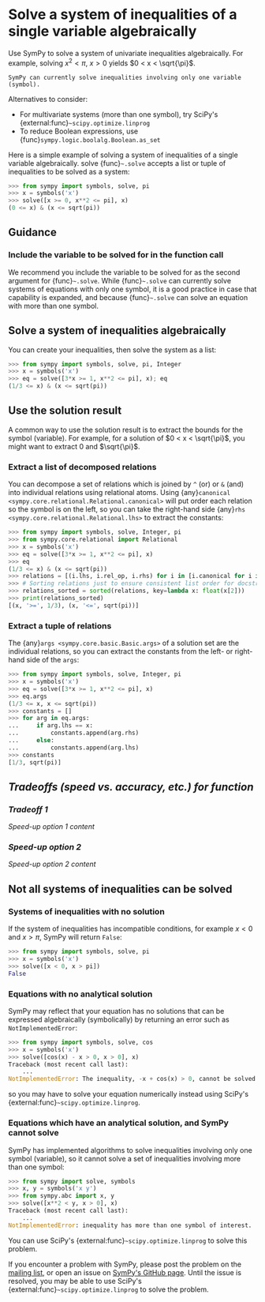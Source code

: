 # Solve a system of inequalities of a single variable algebraically

Use SymPy to solve a system of univariate inequalities algebraically. For
example, solving $x^2 < \pi$, $x > 0$ yields $0 < x < \sqrt{\pi}$.

```{note}
SymPy can currently solve inequalities involving only one variable (symbol).
```

Alternatives to consider:
- For multivariate systems (more than one symbol), try SciPy's {external:func}`~scipy.optimize.linprog`
- To reduce Boolean expressions, use {func}`sympy.logic.boolalg.Boolean.as_set`

Here is a simple example of solving a system of inequalities of a single
variable algebraically. solve {func}`~.solve` accepts a list or tuple of
inequalities to be solved as a system:

```py
>>> from sympy import symbols, solve, pi
>>> x = symbols('x')
>>> solve([x >= 0, x**2 <= pi], x)
(0 <= x) & (x <= sqrt(pi))
```

## Guidance

### Include the variable to be solved for in the function call

We recommend you include the variable to be solved for as the second argument
for {func}`~.solve`. While {func}`~.solve` can currently solve systems of
equations with only one symbol, it is a good practice in case that capability is
expanded, and because {func}`~.solve` can solve an equation with more than one
symbol.

## Solve a system of inequalities algebraically

You can create your inequalities, then solve the system as a list:

```py
>>> from sympy import symbols, solve, pi, Integer
>>> x = symbols('x')
>>> eq = solve([3*x >= 1, x**2 <= pi], x); eq
(1/3 <= x) & (x <= sqrt(pi))
```

## Use the solution result

A common way to use the solution result is to extract the bounds for the symbol
(variable). For example, for a solution of $0 < x < \sqrt{\pi}$, you might want
to extract $0$ and $\sqrt{\pi}$.

### Extract a list of decomposed relations

You can decompose a set of relations which is joined by `^` (or) or `&` (and)
into individual relations using relational atoms. Using {any}`canonical
<sympy.core.relational.Relational.canonical>` will put order each relation so
the symbol is on the left, so you can take the right-hand side {any}`rhs
<sympy.core.relational.Relational.lhs>` to extract the constants:

```py
>>> from sympy import symbols, solve, Integer, pi
>>> from sympy.core.relational import Relational
>>> x = symbols('x')
>>> eq = solve([3*x >= 1, x**2 <= pi], x)
>>> eq
(1/3 <= x) & (x <= sqrt(pi))
>>> relations = [(i.lhs, i.rel_op, i.rhs) for i in [i.canonical for i in eq.atoms(Relational)]]
>>> # Sorting relations just to ensure consistent list order for docstring testing
>>> relations_sorted = sorted(relations, key=lambda x: float(x[2]))
>>> print(relations_sorted)
[(x, '>=', 1/3), (x, '<=', sqrt(pi))]
```

### Extract a tuple of relations

The {any}`args <sympy.core.basic.Basic.args>` of a solution set are the
individual relations, so you can extract the constants from the left- or
right-hand side of the `args`:

```py
>>> from sympy import symbols, solve, Integer, pi
>>> x = symbols('x')
>>> eq = solve([3*x >= 1, x**2 <= pi], x)
>>> eq.args
(1/3 <= x, x <= sqrt(pi))
>>> constants = []
>>> for arg in eq.args:
...     if arg.lhs == x:
...         constants.append(arg.rhs)
...     else:
...         constants.append(arg.lhs)
>>> constants
[1/3, sqrt(pi)]
```

## *Tradeoffs (speed vs. accuracy, etc.) for function*

### *Tradeoff 1*

*Speed-up option 1 content*

### *Speed-up option 2*

*Speed-up option 2 content*

## Not all systems of inequalities can be solved

### Systems of inequalities with no solution

If the system of inequalities has incompatible conditions, for example $x < 0$
and $x > \pi$, SymPy will return `False`:

```py
>>> from sympy import symbols, solve, pi
>>> x = symbols('x')
>>> solve([x < 0, x > pi])
False
```

### Equations with no analytical solution

SymPy may reflect that your equation has no solutions that can be expressed
algebraically (symbolically) by returning an error such as
`NotImplementedError`:

```py
>>> from sympy import symbols, solve, cos
>>> x = symbols('x')
>>> solve([cos(x) - x > 0, x > 0], x)
Traceback (most recent call last):
    ...
NotImplementedError: The inequality, -x + cos(x) > 0, cannot be solved using solve_univariate_inequality.
```

so you may have to solve your equation numerically instead using SciPy's {external:func}`~scipy.optimize.linprog`.

### Equations which have an analytical solution, and SymPy cannot solve

SymPy has implemented algorithms to solve inequalities involving only one symbol
(variable), so it cannot solve a set of inequalities involving more than one
symbol:

```py
>>> from sympy import solve, symbols
>>> x, y = symbols('x y')
>>> from sympy.abc import x, y
>>> solve([x**2 < y, x > 0], x)
Traceback (most recent call last):
    ...
NotImplementedError: inequality has more than one symbol of interest.
```

You can use SciPy's {external:func}`~scipy.optimize.linprog`
to solve this problem.

If you encounter a problem with SymPy, please post the problem on the [mailing
list](https://groups.google.com/g/sympy), or open an issue on [SymPy's GitHub
page](https://github.com/sympy/sympy/issues). Until the issue is resolved, you
may be able to use SciPy's {external:func}`~scipy.optimize.linprog`
to solve the problem.
